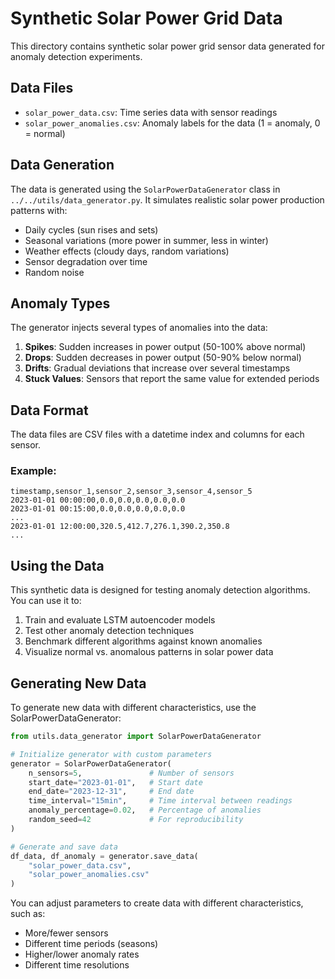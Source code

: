 # Synthetic Solar Power Grid Data

This directory contains synthetic solar power grid sensor data generated for anomaly detection experiments.

## Data Files

- `solar_power_data.csv`: Time series data with sensor readings
- `solar_power_anomalies.csv`: Anomaly labels for the data (1 = anomaly, 0 = normal)

## Data Generation

The data is generated using the `SolarPowerDataGenerator` class in `../../utils/data_generator.py`. It simulates realistic solar power production patterns with:

- Daily cycles (sun rises and sets)
- Seasonal variations (more power in summer, less in winter)
- Weather effects (cloudy days, random variations)
- Sensor degradation over time
- Random noise

## Anomaly Types

The generator injects several types of anomalies into the data:

1. **Spikes**: Sudden increases in power output (50-100% above normal)
2. **Drops**: Sudden decreases in power output (50-90% below normal)
3. **Drifts**: Gradual deviations that increase over several timestamps
4. **Stuck Values**: Sensors that report the same value for extended periods

## Data Format

The data files are CSV files with a datetime index and columns for each sensor.

### Example:

```
timestamp,sensor_1,sensor_2,sensor_3,sensor_4,sensor_5
2023-01-01 00:00:00,0.0,0.0,0.0,0.0,0.0
2023-01-01 00:15:00,0.0,0.0,0.0,0.0,0.0
...
2023-01-01 12:00:00,320.5,412.7,276.1,390.2,350.8
...
```

## Using the Data

This synthetic data is designed for testing anomaly detection algorithms. You can use it to:

1. Train and evaluate LSTM autoencoder models
2. Test other anomaly detection techniques
3. Benchmark different algorithms against known anomalies
4. Visualize normal vs. anomalous patterns in solar power data

## Generating New Data

To generate new data with different characteristics, use the SolarPowerDataGenerator:

```python
from utils.data_generator import SolarPowerDataGenerator

# Initialize generator with custom parameters
generator = SolarPowerDataGenerator(
    n_sensors=5,               # Number of sensors
    start_date="2023-01-01",   # Start date
    end_date="2023-12-31",     # End date
    time_interval="15min",     # Time interval between readings
    anomaly_percentage=0.02,   # Percentage of anomalies
    random_seed=42             # For reproducibility
)

# Generate and save data
df_data, df_anomaly = generator.save_data(
    "solar_power_data.csv",
    "solar_power_anomalies.csv"
)
```

You can adjust parameters to create data with different characteristics, such as:
- More/fewer sensors
- Different time periods (seasons)
- Higher/lower anomaly rates
- Different time resolutions